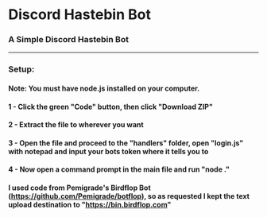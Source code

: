 # Discord Hastebin Bot

### A Simple Discord Hastebin Bot

<hr />

### Setup:

#### Note: You must have node.js installed on your computer.

#### 1 - Click the green "Code" button, then click "Download ZIP"

#### 2 - Extract the file to wherever you want

#### 3 - Open the file and proceed to the "handlers" folder, open "login.js" with notepad and input your bots token where it tells you to

#### 4 - Now open a command prompt in the main file and run "node ."

#### I used code from Pemigrade's Birdflop Bot (https://github.com/Pemigrade/botflop), so as requested I kept the text upload destination to "https://bin.birdflop.com"